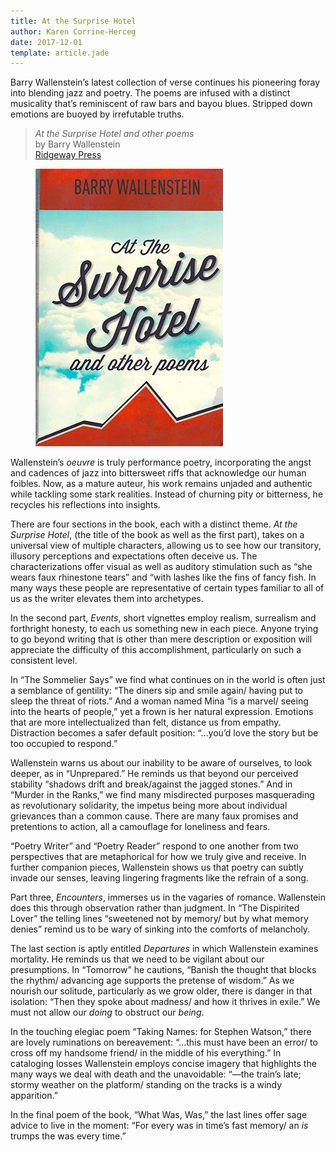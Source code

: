 ```yaml
---
title: At the Surprise Hotel
author: Karen Corrine-Herceg
date: 2017-12-01
template: article.jade
---
```

Barry Wallenstein’s latest collection of verse continues his pioneering foray into blending jazz and poetry. The poems are infused with a distinct musicality that’s reminiscent of raw bars and bayou blues. Stripped down emotions are buoyed by irrefutable truths. 
<span class="more"></span>

> *At the Surprise Hotel and other poems*    
  by Barry Wallenstein    
  [Ridgeway Press](https://www.spdbooks.org/Products/9781564391414/at-the-surprise-hotel-and-other-poems.aspx)
  
<figure><img src="bwbook.jpg" class="book" alt="cover"></figure>

Wallenstein’s *oeuvre* is truly performance poetry, incorporating the angst and cadences of jazz into bittersweet riffs that acknowledge our human foibles. Now, as a mature auteur, his work remains unjaded and authentic while tackling some stark realities. Instead of churning pity or bitterness, he recycles his reflections into insights.

There are four sections in the book, each with a distinct theme. *At the Surprise Hotel*, (the title of the book as well as the first part), takes on a universal view of multiple characters, allowing us to see how our transitory, illusory perceptions and expectations often deceive us. The characterizations offer visual as well as auditory stimulation such as “she wears faux rhinestone tears” and “with lashes like the fins of fancy fish. In many ways these people are representative of certain types familiar to all of us as the writer elevates them into archetypes.

In the second part, _Events_, short vignettes employ realism, surrealism and forthright honesty, to each us something new in each piece. Anyone trying to go beyond writing that is other than mere description or exposition will appreciate the difficulty of this accomplishment, particularly on such a consistent level.

In “The Sommelier Says” we find what continues on in the world is often just a semblance of gentility: “The diners sip and smile again/ having put to sleep the threat of riots.” And a woman named Mina “is a marvel/ seeing into the hearts of people,” yet a frown is her natural expression. Emotions that are more intellectualized than felt, distance us from empathy. Distraction becomes a safer default position: “…you’d love the story but be too occupied to respond.”

Wallenstein warns us about our inability to be aware of ourselves, to look deeper, as in “Unprepared.” He reminds us that beyond our perceived stability “shadows drift and break/against the jagged stones.” And in “Murder in the Ranks,” we find many misdirected purposes masquerading as revolutionary  solidarity, the impetus being more about individual grievances than a common cause. There are many faux promises and pretentions to action, all a camouflage for loneliness and fears.

“Poetry Writer” and “Poetry Reader” respond to one another from two perspectives that are metaphorical for how we truly give and receive. In further companion pieces, Wallenstein shows us that poetry can subtly invade our senses, leaving lingering fragments like the refrain of a song.

Part three, _Encounters_, immerses us in the vagaries of romance. Wallenstein does this through observation rather than judgment. In “The Dispirited Lover” the telling lines “sweetened not by memory/ but by what memory denies” remind us to be wary of sinking into the comforts of melancholy.

The last section is aptly entitled _Departures_ in which Wallenstein examines mortality. He reminds us that we need to be vigilant about our presumptions. In “Tomorrow” he cautions, “Banish the thought that blocks the rhythm/ advancing age supports the pretense of wisdom.” As we nourish our solitude, particularly as we grow older, there is danger in that isolation: “Then they spoke about madness/  and how it thrives in exile.” We must not allow our *doing* to obstruct our *being*.

In the touching elegiac poem “Taking Names: for Stephen Watson,” there are lovely ruminations on bereavement: “…this must have been an error/ to cross off my handsome friend/ in the middle of his everything.” In cataloging losses Wallenstein employs concise imagery that highlights the many ways we deal with death and the unavoidable: “—the train’s late; stormy weather on the platform/ standing on the tracks is a windy apparition.” 

In the final poem of the book, “What Was, Was,” the last lines offer sage advice to live in the moment: “For every was in time’s fast memory/ an *is* trumps the was every time.”
